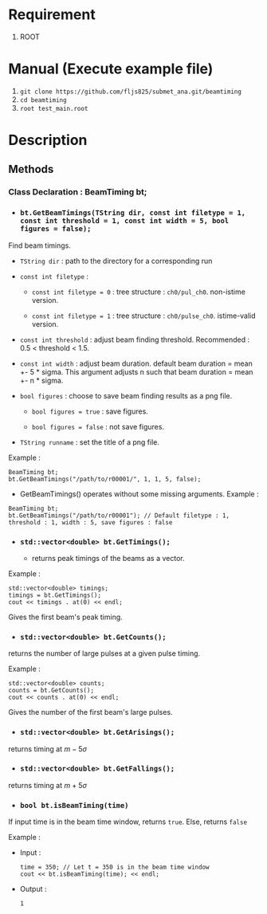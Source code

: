 # Requirement
1. ROOT
# Manual (Execute example file)
1. `git clone https://github.com/fljs825/submet_ana.git/beamtiming`
2. `cd beamtiming`
3. `root test_main.root`
# Description
## Methods
### Class Declaration : BeamTiming bt;
- ### `bt.GetBeamTimings(TString dir, const int filetype = 1, const int threshold = 1, const int width = 5, bool figures = false);`

Find beam timings.

  - `TString dir` : path to the directory for a corresponding run

  - `const int filetype` :

    - `const int filetype = 0` : tree structure : `ch0/pul_ch0`. non-istime version.
   
    - `const int filetype = 1` : tree structure : `ch0/pulse_ch0`. istime-valid version.

  - `const int threshold` : adjust beam finding threshold. Recommended : 0.5 < threshold < 1.5.

  - `const int width` : adjust beam duration. default beam duration = mean +- 5 * sigma. This argument adjusts n such that beam duration = mean +- n * sigma.

  - `bool figures` : choose to save beam finding results as a png file. 

    - `bool figures = true` : save figures. 

    - `bool figures = false` : not save figures.

  - `TString runname` : set the title of a png file.

Example : 
```
BeamTiming bt;
bt.GetBeamTimings("/path/to/r00001/", 1, 1, 5, false);
```

* GetBeamTimings() operates without some missing arguments.
Example :
```
BeamTiming bt;
bt.GetBeamTimings("/path/to/r00001"); // Default filetype : 1, threshold : 1, width : 5, save figures : false
```

- ### `std::vector<double> bt.GetTimings();`

  - returns peak timings of the beams as a vector.

Example :
```
std::vector<double> timings;
timings = bt.GetTimings();
cout << timings . at(0) << endl;
```
Gives the first beam's peak timing. 

- ### `std::vector<double> bt.GetCounts();`

returns the number of large pulses at a given pulse timing.

Example : 
```
std::vector<double> counts;
counts = bt.GetCounts();
cout << counts . at(0) << endl;
```
Gives the number of the first beam's large pulses. 

- ### `std::vector<double> bt.GetArisings();`

returns timing at $m - 5\sigma$

- ### `std::vector<double> bt.GetFallings();`

returns timing at $m + 5\sigma$

- ### `bool bt.isBeamTiming(time)`

If input time is in the beam time window, returns `true`. Else, returns `false`

Example :

  - Input : 

    ```
    time = 350; // Let t = 350 is in the beam time window
    cout << bt.isBeamTiming(time); << endl;
    ```

  - Output :

    ```
    1
    ```

